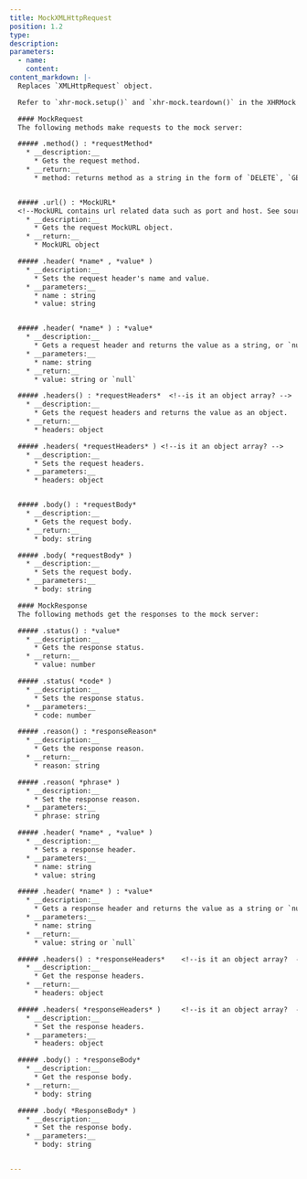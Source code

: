 ```yaml
---
title: MockXMLHttpRequest
position: 1.2
type:
description:
parameters:
  - name:
    content:
content_markdown: |-
  Replaces `XMLHttpRequest` object.

  Refer to `xhr-mock.setup()` and `xhr-mock.teardown()` in the XHRMock section. 

  #### MockRequest
  The following methods make requests to the mock server:

  ##### .method() : *requestMethod*
    * __description:__
      * Gets the request method.
    * __return:__
      * method: returns method as a string in the form of `DELETE`, `GET`, `HEAD`, `OPTIONS`, `POST`, or `PUT`.  


  ##### .url() : *MockURL*
  <!--MockURL contains url related data such as port and host. See source code for details.  -->
    * __description:__
      * Gets the request MockURL object.
    * __return:__
      * MockURL object

  ##### .header( *name* , *value* )
    * __description:__
      * Sets the request header's name and value.
    * __parameters:__
      * name : string
      * value: string


  ##### .header( *name* ) : *value*
    * __description:__
      * Gets a request header and returns the value as a string, or `null` if no header has been set.
    * __parameters:__
      * name: string
    * __return:__
      * value: string or `null`

  ##### .headers() : *requestHeaders*  <!--is it an object array? -->
    * __description:__
      * Gets the request headers and returns the value as an object.
    * __return:__
      * headers: object

  ##### .headers( *requestHeaders* ) <!--is it an object array? -->
    * __description:__
      * Sets the request headers.
    * __parameters:__
      * headers: object


  ##### .body() : *requestBody*
    * __description:__
      * Gets the request body.
    * __return:__
      * body: string

  ##### .body( *requestBody* )
    * __description:__
      * Sets the request body.
    * __parameters:__
      * body: string  

  #### MockResponse
  The following methods get the responses to the mock server:

  ##### .status() : *value*
    * __description:__
      * Gets the response status.
    * __return:__
      * value: number  

  ##### .status( *code* )
    * __description:__
      * Sets the response status.
    * __parameters:__
      * code: number  

  ##### .reason() : *responseReason*
    * __description:__
      * Gets the response reason.
    * __return:__
      * reason: string

  ##### .reason( *phrase* )
    * __description:__
      * Set the response reason.
    * __parameters:__
      * phrase: string  

  ##### .header( *name* , *value* )
    * __description:__
      * Sets a response header.
    * __parameters:__
      * name: string
      * value: string

  ##### .header( *name* ) : *value*
    * __description:__
      * Gets a response header and returns the value as a string or `null`
    * __parameters:__
      * name: string
    * __return:__
      * value: string or `null`

  ##### .headers() : *responseHeaders*    <!--is it an object array?  -->
    * __description:__
      * Get the response headers.
    * __return:__
      * headers: object

  ##### .headers( *responseHeaders* )     <!--is it an object array?  -->
    * __description:__
      * Set the response headers.
    * __parameters:__
      * headers: object

  ##### .body() : *responseBody*
    * __description:__
      * Get the response body.
    * __return:__
      * body: string

  ##### .body( *ResponseBody* )
    * __description:__
      * Set the response body.
    * __parameters:__
      * body: string


---
```

